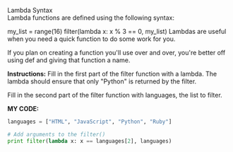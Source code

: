 Lambda Syntax<br>
Lambda functions are defined using the following syntax:

my_list = range(16)
filter(lambda x: x % 3 == 0, my_list)
Lambdas are useful when you need a quick function to do some work for you.

If you plan on creating a function you'll use over and over, you're better off using def and giving that function a name.

**Instructions:**
Fill in the first part of the filter function with a lambda. The lambda should ensure that only "Python" is returned by the filter.

Fill in the second part of the filter function with languages, the list to filter.

**MY CODE:**
```python
languages = ["HTML", "JavaScript", "Python", "Ruby"]

# Add arguments to the filter()
print filter(lambda x: x == languages[2], languages)
```
